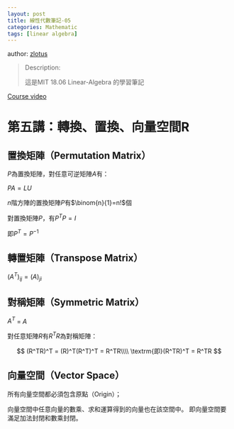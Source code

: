```yaml
---
layout: post
title: 線性代數筆記-05
categories: Mathematic
tags: [linear algebra]
---
```


author: [zlotus](https://github.com/zlotus/notes-linear-algebra)

> Description:
>
> 這是MIT 18.06 Linear-Algebra 的學習筆記	

[Course video](https://www.youtube.com/watch?v=QVKj3LADCnA&list=PLE7DDD91010BC51F8&index=6&ab_channel=MITOpenCourseWare)

<!-- more -->

# 第五講：轉換、置換、向量空間R

## 置換矩陣（Permutation Matrix）

$P$為置換矩陣，對任意可逆矩陣$A$有：

$PA=LU$

$n$階方陣的置換矩陣$P$有$\binom{n}{1}=n!$個

對置換矩陣$P$，有$P^TP = I$

即$P^T = P^{-1}$
## 轉置矩陣（Transpose Matrix）

$(A^T)_{ij} = (A)_{ji}$

## 對稱矩陣（Symmetric Matrix）

$A^T$ = $A$

對任意矩陣$R$有$R^TR$為對稱矩陣：

$$
(R^TR)^T = (R)^T(R^T)^T = R^TR\\\\
\textrm{即}(R^TR)^T = R^TR
$$

## 向量空間（Vector Space）

所有向量空間都必須包含原點（Origin）；

向量空間中任意向量的數乘、求和運算得到的向量也在該空間中。
即向量空間要滿足加法封閉和數乘封閉。

